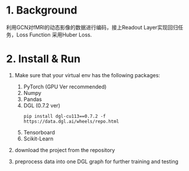 # 1. Background
利用GCN对fMRI的动态影像的数据进行编码，接上Readout Layer实现回归任务，Loss Function 采用Huber Loss.

# 2. Install & Run
1. Make sure that your virtual env has the following packages:
   1. PyTorch (GPU Ver recommended)
   2. Numpy
   3. Pandas
   4. DGL (0.7.2 ver)
      ```shell
      pip install dgl-cu113==0.7.2 -f https://data.dgl.ai/wheels/repo.html
      ```
   5. Tensorboard
   6. Scikit-Learn
   
2. download the project from the repository

3. preprocess data into one DGL graph for further training and testing
